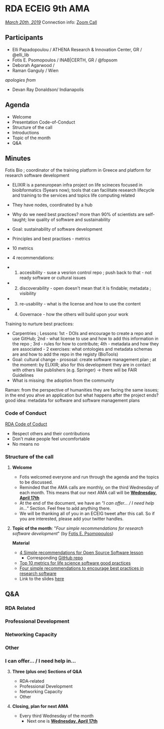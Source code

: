 # RDA ECEIG 9th AMA

[*March 20th, 2019*](https://www.timeanddate.com/worldclock/fixedtime.html?msg=RDA+ECEIG+8th+AMA&iso=20190320&p1=3723&ah=1)
Connection info: [Zoom Call](https://iu.zoom.us/j/6703697984)

## Participants


* Elli Papadopoulou / ATHENA Research & Innovation Center, GR / @elli_lib
* Fotis E. Psomopoulos / INAB|CERTH, GR / @fopsom
* Deborah Agarwood /
* Raman Ganguly / Wien

_apologies from_

- Devan Ray Donaldson/ Indianapolis


## Agenda
- Welcome
- Presentation
Code-of-Conduct
- Structure of the call
- Introductions
- Topic of the month
- Q&A


## Minutes
Fotis Bio ; coordinator of the training platform in Greece and platform for research software development
- ELIXIR is a paneuropean infra project on life scineces focused in bioibformatics (5years now); tools that can facilitate research lifecycle and training to the services and topics life computing related
- They have nodes, coordinated by a hub

- Why do we need best practices? more than 90% of scientists are self-taught; low quality of software and sustainability
- Goal: sustainability of software development
- Principles and best practises - metrics
- 10 metrics
- 4 recommendations:
- 1. accesibility - suse a vesrion control repo ; push back to that - not ready software or cultural issues
- 2. discoverability - open doesn't mean that it is findable; metadata ; visibility
- 3. re-usability - what is the license and how to use the content
- 4. Governace - how the others will build upon your work

Training to nurture best practices:
- Carpentries ; Lessons: 1st - DOIs and encourage to create a repo and use GitHub; 2nd - what license to use and how to add this information in the repo ; 3rd - rules for how to contribute; 4th - metadata and how they are associated - 2 exercises: what ontologies and metadata schemas are and how to add the repo in the registy (BioTools)
- Goal: cultural change - prososal: create software management plan ; at the moment: by ELIXIR; also for this development they are in contact with others like publishers (e.g. Springer) -> there will be FAIR Guidelines
- What is missing: the adoption from the community

Raman: from the perspective of humanities they are facing the same issues; in the end you ahve an application but what happens after the project ends?
good idea: metadata for software and software management plans

### Code of Conduct

[RDA Code of Coduct](https://www.rd-alliance.org/group/rda-council-private/outcomes/draft-comment-rda-code-conduct)
- Respect others and their contributions
- Don’t make people feel uncomfortable
- No means no

### Structure of the call

1. **Welcome**
    - Fotis welcomed everyone and run through the agenda and the topics to be discussed.
    - Reminded that the AMA calls are monthly, on the third Wednesday of each month. This means that our next AMA call will be [**Wednesday, April 17th**](https://www.timeanddate.com/worldclock/fixedtime.html?msg=RDA+ECEIG+9th+AMA&iso=20190417T10&p1=3723&ah=1)
    - At the end of the document, we have an _"I can offer... / I need help in..."_ Section. Feel free to add anything there.
    - We will be thanking all of you in an ECEIG tweet after this call. So if you are interested, please add your twitter handles.

2. **Topic of the month**: "_Four simple recommendations for research software development_" (by [Fotis E. Psomopoulos](https://fpsom.github.io/))


    **Material**
    
    - [4 Simple recommendations for Open Source Software lesson](https://softdev4research.github.io/4OSS-lesson/)
        - Corresponding [GitHub repo](https://github.com/SoftDev4Research/4OSS-lesson)
    - [Top 10 metrics for life science software good practices](https://www.ncbi.nlm.nih.gov/pmc/articles/PMC5007752/)
    - [Four simple recommendations to encourage best practices in research software](https://f1000research.com/articles/6-876/v1)
    - Link to the slides [here](https://github.com/fpsom/rda-eceig/raw/master/AMA-Calls/RDA-March-AMA-2019-4OSS.pdf)


## Q&A


### RDA Related



### Professional Development


### Networking Capacity



### Other



### I can offer... / I need help in...


3. **Three (plus one) Sections of Q&A**
    - RDA-related
    - Professional Development
    - Networking Capacity
    - Other

4. **Closing, plan for next AMA**
    - Every third Wednesday of the month 
        - Next one is [**Wednesday, April 17th**](https://www.timeanddate.com/worldclock/fixedtime.html?msg=RDA+ECEIG+9th+AMA&iso=20190417T10&p1=3723&ah=1)


